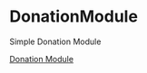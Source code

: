 # DonationModule
Simple Donation Module

[Donation Module](https://kavinci.github.io/DonationModule/DonationModule.html)
